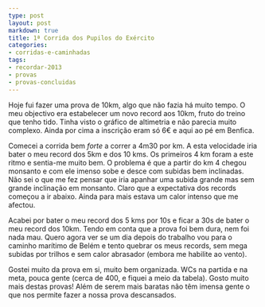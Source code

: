 ```yaml
---
type: post
layout: post
markdown: true
title: 1ª Corrida dos Pupilos do Exército
categories:
- corridas-e-caminhadas
tags:
- recordar-2013
- provas
- provas-concluidas
---
```


Hoje fui fazer uma prova de 10km, algo que não fazia há muito tempo. O meu objectivo
era estabelecer um novo record aos 10km, fruto do treino que tenho tido. Tinha
visto o gráfico de altimetria e não parecia muito complexo. Ainda por cima
a inscrição eram só 6€ e aqui ao pé em Benfica.

Comecei a corrida bem _forte_ a correr a 4m30 por km. A esta velocidade iria
bater o meu record dos 5km e dos 10 kms. Os primeiros 4 km foram a este ritmo
e sentia-me muito bem. O problema é que a partir do km 4 chegou monsanto e 
com ele imenso sobe e desce com subidas bem inclinadas. Não sei o que me fez
pensar que iria apanhar uma subida grande mas sem grande inclinação em monsanto.
Claro que a expectativa dos records começou a ir abaixo. Ainda para mais estava
um calor intenso que me afectou.

Acabei por bater o meu record dos 5 kms por 10s e ficar a 30s de bater o meu
record dos 10km. Tendo em conta que a prova foi bem dura, nem foi nada mau.
Quero agora ver se um dia depois do trabalho vou para o caminho marítimo de Belém
e tento quebrar os meus records, sem mega subidas por trilhos e sem calor abrasador
(embora me habilite ao vento).

Gostei muito da prova em si, muito bem organizada. WCs na partida e na meta,
pouca gente (cerca de 400, e fiquei a meio da tabela). Gosto muito mais destas provas!
Além de serem mais baratas não têm imensa gente o que nos permite fazer a nossa
prova descansados.
